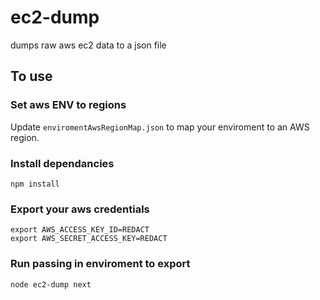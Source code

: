 # ec2-dump
dumps raw aws ec2 data to a json file

## To use

### Set aws ENV to regions
Update `enviromentAwsRegionMap.json` to map your enviroment to an AWS region.

### Install dependancies
```
npm install
```

### Export your aws credentials
```
export AWS_ACCESS_KEY_ID=REDACT
export AWS_SECRET_ACCESS_KEY=REDACT
```

### Run passing in enviroment to export
```
node ec2-dump next
```
